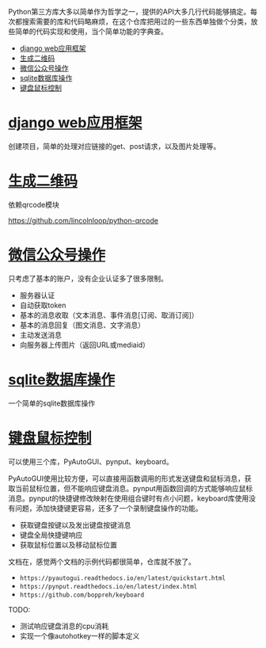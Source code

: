
Python第三方库大多以简单作为哲学之一，提供的API大多几行代码能够搞定。每次都搜索需要的库和代码略麻烦，在这个仓库把用过的一些东西单独做个分类，放些简单的代码实现和使用，当个简单功能的字典查。


- [django web应用框架](#django-web应用框架)
- [生成二维码](#生成二维码)
- [微信公众号操作](#微信公众号操作)
- [sqlite数据库操作](#sqlite数据库操作)
- [键盘鼠标控制](#键盘鼠标控制)


# [django web应用框架](django_code)

创建项目，简单的处理对应链接的get、post请求，以及图片处理等。


# [生成二维码](qrcode)

依赖qrcode模块

https://github.com/lincolnloop/python-qrcode


# [微信公众号操作](wechat_official_account)

只考虑了基本的账户，没有企业认证多了很多限制。

- 服务器认证
- 自动获取token
- 基本的消息收取（文本消息、事件消息[订阅、取消订阅]）
- 基本的消息回复（图文消息、文字消息）
- 主动发送消息
- 向服务器上传图片（返回URL或mediaid）

# [sqlite数据库操作](sqlite)

一个简单的sqlite数据库操作

# [键盘鼠标控制](keyboard_mouse_control)

可以使用三个库，PyAutoGUI、pynput、keyboard。

PyAutoGUI使用比较方便，可以直接用函数调用的形式发送键盘和鼠标消息，获取当前鼠标位置，但不能响应键盘消息。pynput用函数回调的方式能够响应鼠标消息。pynput的快捷键修改映射在使用组合键时有点小问题，keyboard库使用没有问题，添加快捷键更容易，还多了一个录制键盘操作的功能。

- 获取键盘按键以及发出键盘按键消息
- 键盘全局快捷键响应
- 获取鼠标位置以及移动鼠标位置


文档在，感觉两个文档的示例代码都很简单，仓库就不放了。

- `https://pyautogui.readthedocs.io/en/latest/quickstart.html`
- `https://pynput.readthedocs.io/en/latest/index.html`
- `https://github.com/boppreh/keyboard`

TODO: 

- 测试响应键盘消息的cpu消耗
- 实现一个像autohotkey一样的脚本定义

